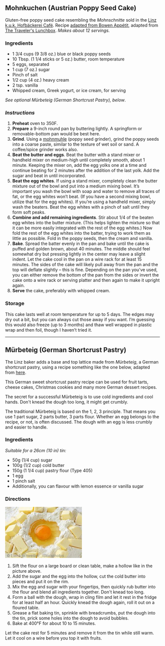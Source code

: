 ## Mohnkuchen (Austrian Poppy Seed Cake)

Gluten-free poppy seed cake resembling the *Mohnschnitte* sold in the [Linz k.u.k. Hofbäckerei Café](https://xn--kuk-hofbckerei-dib.at/). Recipe [adapted from Bowen Appétit](www.bowenappetit.com/2014/03/12/mohnkuchen-austrian-poppy-seed-cake/), adapted from [The Traveler's Lunchbox](https://travelerslunchbox.com/2006/03/28/one-year-later/). *Makes about 12 servings.*

### Ingredients

* 1 3/4 cups (9 3/8 oz.) blue or black poppy seeds
* 10 Tbsp. (1 1/4 sticks or 5 oz.) butter, room temperature
* 5 eggs, separated
* 1 cup (7 oz.) sugar
* Pinch of salt
* 1/2 cup (4 oz.) heavy cream
* 2 tsp. vanilla
* Whipped cream, Greek yogurt, or ice cream, for serving

*See optional Mürbeteig (German Shortcrust Pastry), below*. 

### *Instructions*

1. **Preheat** oven to 350F.
2. **Prepare** a 9-inch round pan by buttering lightly. A springform or removable-bottom pan would be best here.
3. **Grind**. Using a [mohnmuhle](https://www.amazon.com/Manual-Poppy-Grain-Operated-Grinder/dp/B07GDK66LB/) (poppy seed grinder), grind the poppy seeds into a coarse paste, similar to the texture of wet soil or sand. A coffee/spice grinder works also.
4. **Beat the butter and eggs**. Beat the butter with a stand mixer or handheld mixer on medium-high until completely smooth, about 1 minute. Keeping the mixer on, add the egg yolks one at a time and continue beating for 2 minutes after the addition of the last yolk. Add the sugar and beat in until incorporated.
5. **Beat the egg whites**. If using a stand mixer, completely clean the butter mixture out of the bowl and put into a medium mixing bowl. It’s important you wash the bowl with soap and water to remove all traces of fat, or the egg whites won’t beat. (If you have a second mixing bowl, utilize that for the egg whites). If you’re using a handheld mixer, simply wash the beaters. Beat the egg whites with a pinch of salt until they form soft peaks.
6. **Combine and add remaining ingredients**. Stir about 1/4 of the beaten egg whites into the butter mixture. (This helps lighten the mixture so that it can be more easily integrated with the rest of the egg whites.) Now fold the rest of the egg whites into the batter, trying to work them as little as possible. Fold in the poppy seeds, then the cream and vanilla.
7. **Bake**. Spread the batter evenly in the pan and bake until the cake is puffed and golden brown, about 40 minutes. The middle should feel somewhat dry but pressing lightly in the center may leave a slight indent. Let the cake cool in the pan on a wire rack for at least 15 minutes. The sides of the cake will likely pull away from the pan and the top will deflate slightly – this is fine. Depending on the pan you’ve used, you can either remove the bottom of the pan from the sides or invert the cake onto a wire rack or serving platter and then again to make it upright again.
8. **Serve** the cake, preferably with whipped cream.

### Storage

This cake lasts well at room temperature for up to 5 days. The edges may dry out a bit, but you can always cut those away if you want. I’m guessing this would also freeze (up to 3 months) and thaw well wrapped in plastic wrap and then foil, though I haven’t tried it. 

---

## Mürbeteig (German Shortcrust Pastry)

The Linz baker adds a base and top lattice made from *Mürbeteig*, a German shortcrust pastry, using a recipe something like the one below, adapted from [here](https://www.germany-insider-facts.com/shortcrust-pastry.html).

This German sweet shortcrust pastry recipe can be used for fruit tarts, cheese cakes, Christmas cookies and many more German dessert recipes.

The secret for a successful Mürbeteig is to use cold ingredients and cool hands. Don't knead the dough too long, it might get crumbly.

The traditional Mürbeteig is based on the 1, 2, 3 principle. That means you use 1 part sugar, 2 parts butter, 3 parts flour. Whether an egg belongs to the recipe, or not, is often discussed. The dough with an egg is less crumbly and easier to handle.

### Ingredients 

*Suitable for a 26cm (10 in) tin:*

* 50g (1/4 cup) sugar
* 100g (1/2 cup) cold butter
* 150g (1 1/4 cup) pastry flour (Type 405)
* 1 egg
* 1 pinch salt
* Additionally, you can flavour with lemon essence or vanilla sugar

### Directions

![egg in hole](shortcrust-pastry.jpg)

1. Sift the flour on a large board or clean table, make a hollow like in the picture above.
2. Add the sugar and the egg into the hollow, cut the cold butter into pieces and put it on the rim.
3. Mix the egg and sugar with your fingertips, then quickly rub butter into the flour and blend all ingredients together. Don't knead too long.
4. Form a ball with the dough, wrap in cling film and let it rest in the fridge for at least half an hour. Quickly knead the dough again, roll it out on a floured table.
5. Grease a flat baking tin, sprinkle with breadcrumbs, put the dough into the tin, prick some holes into the dough to avoid bubbles.
6. Bake at 400°F for about 10 to 15 minutes.

Let the cake rest for 5 minutes and remove it from the tin while still warm. Let it cool on a wire before you top it with fruits.


